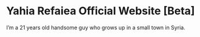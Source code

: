 # Yahia Refaiea Official Website [Beta]

I’m a 21 years old handsome guy who grows up in a small town in Syria.
